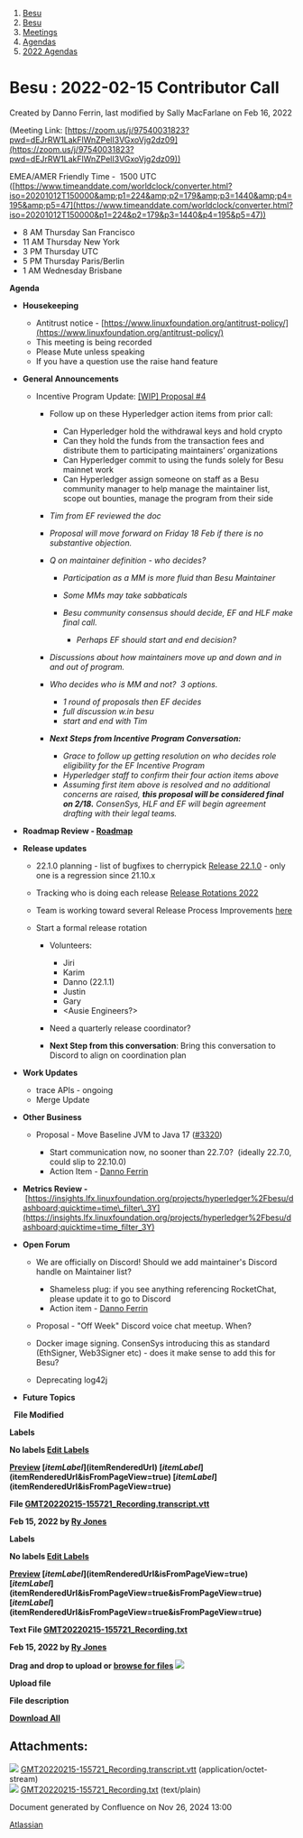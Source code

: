 1. [Besu](index.html)
2. [Besu](Besu_22151173.html)
3. [Meetings](Meetings_22153838.html)
4. [Agendas](Agendas_22153868.html)
5. [2022 Agendas](2022-Agendas_22155133.html)

# Besu : 2022-02-15 Contributor Call

Created by Danno Ferrin, last modified by Sally MacFarlane on Feb 16, 2022

(Meeting Link: ⁨[https://zoom.us/j/97540031823?pwd=dEJrRW1LakFlWnZPelI3VGxoVjg2dz09](https://zoom.us/j/97540031823?pwd=dEJrRW1LakFlWnZPelI3VGxoVjg2dz09))

EMEA/AMER Friendly Time -  1500 UTC ([https://www.timeanddate.com/worldclock/converter.html?iso=20201012T150000&amp;p1=224&amp;p2=179&amp;p3=1440&amp;p4=195&amp;p5=47](https://www.timeanddate.com/worldclock/converter.html?iso=20201012T150000&p1=224&p2=179&p3=1440&p4=195&p5=47))

- 8 AM Thursday San Francisco
- 11 AM Thursday New York
- 3 PM Thursday UTC
- 5 PM Thursday Paris/Berlin
- 1 AM Wednesday Brisbane

**Agenda**

- **Housekeeping**
  
  - Antitrust notice - [https://www.linuxfoundation.org/antitrust-policy/](https://www.linuxfoundation.org/antitrust-policy/)
  - This meeting is being recorded
  - Please Mute unless speaking
  - If you have a question use the raise hand feature
- **General Announcements**
  
  - Incentive Program Update: [\[WIP\] Proposal #4](22155367.html)
    
    - Follow up on these Hyperledger action items from prior call: 
      
      - Can Hyperledger hold the withdrawal keys and hold crypto
      - Can they hold the funds from the transaction fees and distribute them to participating maintainers’ organizations
      - Can Hyperledger commit to using the funds solely for Besu mainnet work
      - Can Hyperledger assign someone on staff as a Besu community manager to help manage the maintainer list, scope out bounties, manage the program from their side
    - *Tim from EF reviewed the doc*
    - *Proposal will move forward on Friday 18 Feb if there is no substantive objection.*
    - *Q on maintainer definition - who decides?*
      
      - *Participation as a MM is more fluid than Besu Maintainer*
      - *Some MMs may take sabbaticals*
      - *Besu community consensus should decide, EF and HLF make final call.*
        
        - *Perhaps EF should start and end decision?*
    - *Discussions about how maintainers move up and down and in and out of program.*
    - *Who decides who is MM and not?  3 options.*
      
      - *1 round of proposals then EF decides*
      - *full discussion w.in besu*
      - *start and end with Tim*
    - ***Next Steps from Incentive Program Conversation:***
      
      - *Grace to follow up getting resolution on who decides role eligibility for the EF Incentive Program*
      - *Hyperledger staff to confirm their four action items above*
      - *Assuming first item above is resolved and no additional concerns are raised, **this proposal will be considered final on 2/18.** ConsenSys, HLF and EF will begin agreement drafting with their legal teams.*
- **Roadmap Review - [Roadmap](https://lf-hyperledger.atlassian.net/wiki/display/BESU/Roadmap)**
- **Release updates**
  
  - 22.1.0 planning - list of bugfixes to cherrypick [Release 22.1.0](Release-22.1.0_22155373.html) - only one is a regression since 21.10.x
  - Tracking who is doing each release [Release Rotations 2022](https://lf-hyperledger.atlassian.net/wiki/display/BESU/Release+Rotations+2022)
  - Team is working toward several Release Process Improvements [here](https://lf-hyperledger.atlassian.net/wiki/display/BESU/Release+Process+Improvement)
  - Start a formal release rotation
    
    - Volunteers:
      
      - Jiri
      - Karim
      - Danno (22.1.1)
      - Justin
      - Gary
      - &lt;Ausie Engineers?&gt;
    - Need a quarterly release coordinator?
    - **Next Step from this conversation**: Bring this conversation to Discord to align on coordination plan
- **Work Updates**
  
  - trace APIs - ongoing
  - Merge Update
- **Other Business** 
  
  - Proposal - Move Baseline JVM to Java 17 ([#3320](https://github.com/hyperledger/besu/issues/3320))
    
    - Start communication now, no sooner than 22.7.0?  (ideally 22.7.0, could slip to 22.10.0)
    - Action Item - [Danno Ferrin](https://lf-hyperledger.atlassian.net/wiki/people/5b7f2d80c4e4892a5b789551?ref=confluence)
- **Metrics Review -** [https://insights.lfx.linuxfoundation.org/projects/hyperledger%2Fbesu/dashboard;quicktime=time\_filter\_3Y](https://insights.lfx.linuxfoundation.org/projects/hyperledger%2Fbesu/dashboard;quicktime=time_filter_3Y)
- **Open Forum**
  
  - We are officially on Discord! Should we add maintainer's Discord handle on Maintainer list? 
    
    - Shameless plug: if you see anything referencing RocketChat, please update it to go to Discord
    - Action item - [Danno Ferrin](https://lf-hyperledger.atlassian.net/wiki/people/5b7f2d80c4e4892a5b789551?ref=confluence)
  - Proposal - "Off Week" Discord voice chat meetup. When?
  - Docker image signing. ConsenSys introducing this as standard (EthSigner, Web3Signer etc) - does it make sense to add this for Besu?
  - Deprecating log42j
- **Future Topics**

  **File Modified**

**Labels**

**No labels [Edit Labels](# "Edit Labels")**

**[Preview]() [$itemLabel]($itemRenderedUrl) [$itemLabel]($itemRenderedUrl&isFromPageView=true) [$itemLabel]($itemRenderedUrl&isFromPageView=true)**

**File [GMT20220215-155721\_Recording.transcript.vtt](attachments/22155364/22155392.vtt "Download")**

**Feb 15, 2022 by [Ry Jones](/wiki/people/557058:078cecfc-fb17-4d9a-8759-b5b74efa6850)**

**Labels**

**No labels [Edit Labels](# "Edit Labels")**

**[Preview]() [$itemLabel]($itemRenderedUrl&isFromPageView=true) [$itemLabel]($itemRenderedUrl&isFromPageView=true&isFromPageView=true) [$itemLabel]($itemRenderedUrl&isFromPageView=true&isFromPageView=true)**

**Text File [GMT20220215-155721\_Recording.txt](attachments/22155364/22155393.txt "Download")**

**Feb 15, 2022 by [Ry Jones](/wiki/people/557058:078cecfc-fb17-4d9a-8759-b5b74efa6850)**

**Drag and drop to upload or [browse for files]() ![](images/icons/wait.gif)**

**Upload file**

**File description**

**[Download All](/wiki/download/all_attachments?pageId=22155364 "Download all the latest versions of attachments on this page as single zip file.")**

## Attachments:

![](images/icons/bullet_blue.gif) [GMT20220215-155721\_Recording.transcript.vtt](attachments/22155364/22155392.vtt) (application/octet-stream)  
![](images/icons/bullet_blue.gif) [GMT20220215-155721\_Recording.txt](attachments/22155364/22155393.txt) (text/plain)

Document generated by Confluence on Nov 26, 2024 13:00

[Atlassian](http://www.atlassian.com/)
